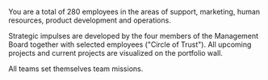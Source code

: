 You are a total of 280 employees in the areas of support, marketing, human resources, product development and operations.

Strategic impulses are developed by the four members of the Management Board together with selected employees (&quot;Circle of Trust&quot;). All upcoming projects and current projects are visualized on the portfolio wall.

All teams set themselves team missions.
